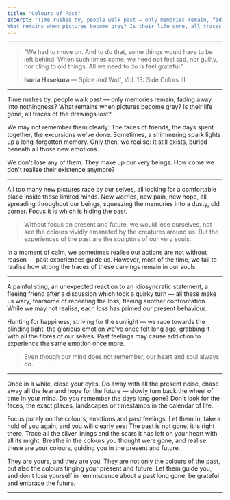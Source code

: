 ```yaml
---
title: "Colours of Past"
excerpt: "Time rushes by, people walk past — only memories remain, fading away. Into nothingness?
What remains when pictures become grey? Is their life gone, all traces of the drawings lost?"
---
```


---
> "We had to move on. And to do that, some things would have to be left behind.
> When such times come, we need not feel sad, nor guilty, nor cling to old things.
> All we need to do is feel grateful."
> <footer><strong>Isuna Hasekura </strong> &mdash; Spice and Wolf, Vol. 13: Side Colors III</footer>

---

Time rushes by, people walk past — only memories remain, fading away. Into nothingness?
What remains when pictures become grey? Is their life gone, all traces of the drawings lost? 

We may not remember them clearly: The faces of friends, the days spent together, the excursions we've done.
Sometimes, a shimmering spark lights up a long-forgotten memory. Only then, we realise: It still exists, buried beneath all those new emotions. 

We don't lose any of them. They make up our very beings. How come we don't realise their existence anymore? 

---

All too many new pictures race by our selves, all looking for a comfortable place inside those limited minds.
New worries, new pain, new hope, all spreading throughout our beings, squeezing the memories into a dusty, old corner.
Focus it is which is hiding the past. 

> Without focus on present and future, we would lose ourselves, not see the colours vividly emanated by the creatures around us.
> But the experiences of the past are the sculptors of our very souls. 

In a moment of calm, we sometimes realise our actions are not without reason — past experiences guide us.
However, most of the time, we fail to realise how strong the traces of these carvings remain in our souls.

---

A painful sting, an unexpected reaction to an idiosyncratic statement, a fleeing friend after a discussion which took a quirky turn —
all these make us wary, fearsome of repeating the loss, fleeing another confrontation.
While we may not realise, each loss has primed our present behaviour. 

Hunting for happiness, striving for the sunlight — we race towards the blinding light, the glorious emotion we've once felt long ago,
grabbing it with all the fibres of our selves. Past feelings may cause addiction to experience the same emotion once more.

> Even though our mind does not remember, our heart and soul always do.

---

Once in a while, close your eyes. Do away with all the present noise, chase away all the fear and hope for the future —
slowly turn back the wheel of time in your mind. Do you remember the days long gone? 
Don't look for the faces, the exact places, landscapes or timestamps in the calendar of life. 

Focus purely on the colours, emotions and past feelings. Let them in, take a hold of you again, and you will clearly see:
The past is not gone, it is right there. Trace all the silver linings and the scars it has left on your heart with all its might.
Breathe in the colours you thought were gone, and realise: these are your colours, guiding you in the present and future.

They are yours, and they are you. They are not only the colours of the past, but also the colours tinging your present and future.
Let them guide you, and don't lose yourself in reminiscence about a past long gone, be grateful and embrace the future.

---
